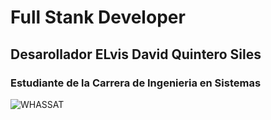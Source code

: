 # Full Stank Developer
## Desarollador ELvis David Quintero Siles
### Estudiante de la Carrera de Ingenieria en Sistemas
![WHASSAT](https://www.itpt.co.uk/wp-content/uploads/2022/02/Web-Application-Development-Full-Stack-Developer.png="=200x100)
